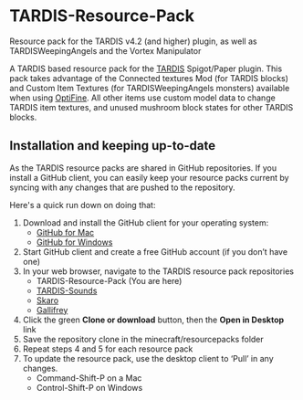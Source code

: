 # TARDIS-Resource-Pack

Resource pack for the TARDIS v4.2 (and higher) plugin, as well as TARDISWeepingAngels and the Vortex Manipulator

A TARDIS based resource pack for the [TARDIS](http://dev.bukkit.org/bukkit-plugins/tardis/) Spigot/Paper plugin. This pack takes advantage of the Connected textures Mod (for TARDIS blocks) and Custom Item Textures (for TARDISWeepingAngels monsters) available when using [OptiFine](http://www.minecraftforum.net/forums/mapping-and-modding/minecraft-mods/1272953). All other items use custom model data to change TARDIS item textures, and unused mushroom block states for other TARDIS blocks.

## Installation and keeping up-to-date

As the TARDIS resource packs are shared in GitHub repositories. If you install a GitHub client, you can easily keep your resource packs current by syncing with any changes that are pushed to the repository.

Here's a quick run down on doing that:

1. Download and install the GitHub client for your operating system:
   * [GitHub for Mac](https://mac.github.com/)
   * [GitHub for Windows](https://windows.github.com/)
2. Start GitHub client and create a free GitHub account (if you don’t have one)
3. In your web browser, navigate to the TARDIS resource pack repositories
   * TARDIS-Resource-Pack (You are here)
   * [TARDIS-Sounds](https://github.com/eccentricdevotion/TARDIS-SoundResourcePack)
   * [Skaro](https://github.com/eccentricdevotion/Skaro)
   * [Gallifrey](https://github.com/eccentricdevotion/Gallifrey)
4. Click the green __Clone or download__ button, then the __Open in Desktop__ link
5. Save the repository clone in the minecraft/resourcepacks folder
6. Repeat steps 4 and 5 for each resource pack
7. To update the resource pack, use the desktop client to ‘Pull’ in any changes.
   * Command-Shift-P on a Mac
   * Control-Shift-P on Windows
